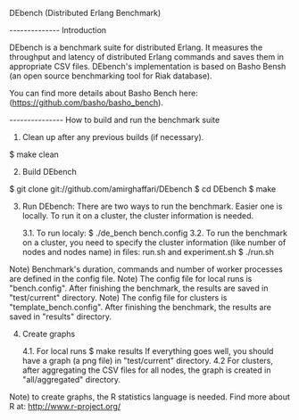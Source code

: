 DEbench (Distributed Erlang Benchmark)

-------------- Introduction

DEbench is a benchmark suite for distributed Erlang. It measures the throughput and latency of distributed Erlang commands and saves them in appropriate CSV files. DEbench's implementation is based on Basho Bensh (an open source benchmarking tool for Riak database).

You can find more details about Basho Bench here: (https://github.com/basho/basho_bench).

--------------- How to build and run the benchmark suite 

1. Clean up after any previous builds (if necessary).

$ make clean

2. Build DEbench

$ git clone git://github.com/amirghaffari/DEbench
$ cd DEbench
$ make

3. Run DEbench: There are two ways to run the benchmark. Easier one is locally. To run it on a cluster, the cluster information is needed.

	3.1. To run localy:
		$ ./de_bench bench.config
	3.2. To run the benchmark on a cluster, you need to specify the cluster information (like number of nodes and nodes name) in files: run.sh and experiment.sh
		$ ./run.sh

Note) Benchmark's duration, commands and number of worker processes are defined in the config file.
Note) The config file for local runs is "bench.config". After finishing the benchmark, the results are saved in "test/current" directory.
Note) The config file for clusters is "template_bench.config". After finishing the benchmark, the results are saved in "results" directory.

4. Create graphs

	4.1. For local runs
		$ make results
		If everything goes well, you should have a graph (a png file) in "test/current" directory. 
	4.2 For clusters, after aggregating the CSV files for all nodes, the graph is created in "all/aggregated" directory.

Note) to create graphs, the R statistics language is needed. Find more about R at:  http://www.r-project.org/
